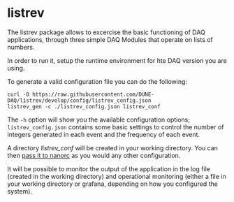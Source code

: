 # listrev

The listrev package allows to excercise the basic functioning of DAQ applications, through three simple DAQ Modules that operate on lists of numbers.

In order to run it, setup the runtime environment for hte DAQ version you are using.

To generate a valid configuration file you can do the following:
```
curl -O https://raw.githubusercontent.com/DUNE-DAQ/listrev/develop/config/listrev_config.json
listrev_gen -c ./listrev_config.json listrev_conf
```
The `-h` option will show you the available configuration options; `listrev_config.json` contains some basic settings to control the number of integers generated in each event and the frequency of each event. 

A directory *listrev_conf* will be created in your working directory. You can then [pass it to nanorc](https://dune-daq-sw.readthedocs.io/en/latest/packages/nanorc/) as you would any other configuration.

It will be possible to monitor the output of the application in the log file (created in the working directory) and operational monitoring (either a file in your working directory or grafana, depending on how you configured the system).
